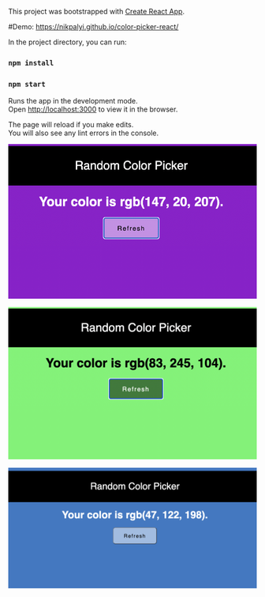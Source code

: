 This project was bootstrapped with [Create React App](https://github.com/facebook/create-react-app).

#Demo: https://nikpalyi.github.io/color-picker-react/

In the project directory, you can run:

### `npm install`

### `npm start`

Runs the app in the development mode.<br>
Open [http://localhost:3000](http://localhost:3000) to view it in the browser.

The page will reload if you make edits.<br>
You will also see any lint errors in the console.


![Alt text](src/assets/Screenshot1.jpg?raw=true "color1")

![Alt text](src/assets/Screenshot2.jpg?raw=true "color2")

![Alt text](src/assets/Screenshot3.jpg?raw=true "color3")


